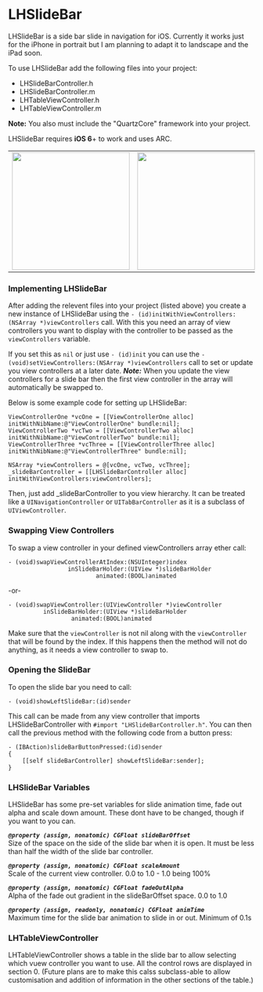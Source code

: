 LHSlideBar
==========

LHSlideBar is a side bar slide in navigation for iOS. Currently it works just for the iPhone in portrait but I am planning to adapt it to landscape and the iPad soon.

To use LHSlideBar add the following files into your project:
- LHSlideBarController.h
- LHSlideBarController.m
- LHTableViewController.h
- LHTableViewController.m

**Note:** You also must include the "QuartzCore" framework into your project.

LHSlideBar requires **iOS 6**+ to work and uses ARC.

<table>
	<tr align="center">
		<td width="260">
			<img src="http://blog.pigonahill.com/wp-content/uploads/2013/07/LHSlideBar_1.png" width="240px">
		</td>
		<td width="260">
			<img src="http://blog.pigonahill.com/wp-content/uploads/2013/07/LHSlideBar_2.png" width="240px">
		</td>
		<td width="260">
			<img src="http://blog.pigonahill.com/wp-content/uploads/2013/07/LHSlideBar_3.png" width="240px">
		</td>
	</tr>
</table>

### Implementing LHSlideBar

After adding the relevent files into your project (listed above) you create a new instance of LHSlideBar using the `- (id)initWithViewControllers:(NSArray *)viewControllers` call. With this you need an array of view controllers you want to display with the controller to be passed as the `viewControllers` variable.

If you set this as `nil` or just use `- (id)init` you can use the `- (void)setViewControllers:(NSArray *)viewControllers` call to set or update you view controllers at a later date. ***Note:*** When you update the view controllers for a slide bar then the first view controller in the array will automatically be swapped to.

Below is some example code for setting up LHSlideBar:

```
ViewControllerOne *vcOne = [[ViewControllerOne alloc] initWithNibName:@"ViewControllerOne" bundle:nil];
ViewControllerTwo *vcTwo = [[ViewControllerTwo alloc] initWithNibName:@"ViewControllerTwo" bundle:nil];
ViewControllerThree *vcThree = [[ViewControllerThree alloc] initWithNibName:@"ViewControllerThree" bundle:nil];

NSArray *viewControllers = @[vcOne, vcTwo, vcThree];
_slideBarController = [[LHSlideBarController alloc] initWithViewControllers:viewControllers];
```
Then, just add _slideBarController to you view hierarchy. It can be treated like a `UINavigationController` or `UITabBarController` as it is a subclass of `UIViewController`.

### Swapping View Controllers

To swap a view controller in your defined viewControllers array ether call:
```
- (void)swapViewControllerAtIndex:(NSUInteger)index
                 inSlideBarHolder:(UIView *)slideBarHolder
                         animated:(BOOL)animated
```
-or-
```
- (void)swapViewController:(UIViewController *)viewController
          inSlideBarHolder:(UIView *)slideBarHolder
                  animated:(BOOL)animated
```

Make sure that the `viewController` is not nil along with the `viewController` that will be found by the index. If this happens then the method will not do anything, as it needs a view controller to swap to.

### Opening the SlideBar

To open the slide bar you need to call:
```
- (void)showLeftSlideBar:(id)sender
```

This call can be made from any view controller that imports LHSlideBarController with `#import "LHSlideBarController.h"`. You can then call the previous method with the following code from a button press:

```
- (IBAction)slideBarButtonPressed:(id)sender
{
    [[self slideBarController] showLeftSlideBar:sender];
}
```

### LHSlideBar Variables

LHSlideBar has some pre-set variables for slide animation time, fade out alpha and scale down amount. These dont have to be changed, though if you want to you can.

***`@property (assign, nonatomic) CGFloat slideBarOffset`***  
Size of the space on the side of the slide bar when it is open. It must be less than half the width of the slide bar controller.

***`@property (assign, nonatomic) CGFloat scaleAmount`***  
Scale of the current view controller. 0.0 to 1.0 - 1.0 being 100%

***`@property (assign, nonatomic) CGFloat fadeOutAlpha`***  
Alpha of the fade out gradient in the slideBarOffset space. 0.0 to 1.0

***`@property (assign, readonly, nonatomic) CGFloat animTime`***  
Maximum time for the slide bar animation to slide in or out. Minimum of 0.1s

### LHTableViewController

LHTableViewController shows a table in the slide bar to allow selecting which vuew controller you want to use. All the control rows are displayed in section 0. (Future plans are to make this calss subclass-able to allow customisation and addition of information in the other sections of the table.)

